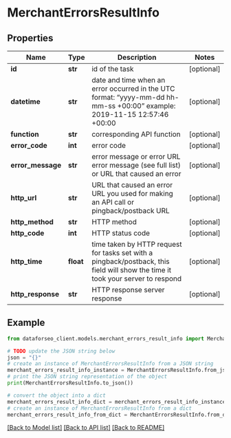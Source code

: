 # MerchantErrorsResultInfo


## Properties

Name | Type | Description | Notes
------------ | ------------- | ------------- | -------------
**id** | **str** | id of the task | [optional] 
**datetime** | **str** | date and time when an error occurred in the UTC format: “yyyy-mm-dd hh-mm-ss +00:00” example: 2019-11-15 12:57:46 +00:00 | [optional] 
**function** | **str** | corresponding API function | [optional] 
**error_code** | **int** | error code | [optional] 
**error_message** | **str** | error message or error URL error message (see full list) or URL that caused an error | [optional] 
**http_url** | **str** | URL that caused an error URL you used for making an API call or pingback/postback URL | [optional] 
**http_method** | **str** | HTTP method | [optional] 
**http_code** | **int** | HTTP status code | [optional] 
**http_time** | **float** | time taken by HTTP request for tasks set with a pingback/postback, this field will show the time it took your server to respond | [optional] 
**http_response** | **str** | HTTP response server response | [optional] 

## Example

```python
from dataforseo_client.models.merchant_errors_result_info import MerchantErrorsResultInfo

# TODO update the JSON string below
json = "{}"
# create an instance of MerchantErrorsResultInfo from a JSON string
merchant_errors_result_info_instance = MerchantErrorsResultInfo.from_json(json)
# print the JSON string representation of the object
print(MerchantErrorsResultInfo.to_json())

# convert the object into a dict
merchant_errors_result_info_dict = merchant_errors_result_info_instance.to_dict()
# create an instance of MerchantErrorsResultInfo from a dict
merchant_errors_result_info_from_dict = MerchantErrorsResultInfo.from_dict(merchant_errors_result_info_dict)
```
[[Back to Model list]](../README.md#documentation-for-models) [[Back to API list]](../README.md#documentation-for-api-endpoints) [[Back to README]](../README.md)


